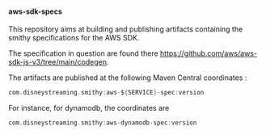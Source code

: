 #### aws-sdk-specs

This repository aims at building and publishing artifacts containing the smithy specifications for the AWS SDK.

The specification in question are found there https://github.com/aws/aws-sdk-js-v3/tree/main/codegen.

The artifacts are published at the following Maven Central coordinates :

```scala
com.disneystreaming.smithy:aws-${SERVICE}-spec:version
```

For instance, for dynamodb, the coordinates are

```scala
com.disneystreaming.smithy:aws-dynamodb-spec:version
```
